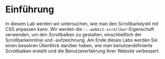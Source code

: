 # Einführung

In diesem Lab werden wir untersuchen, wie man den Scrollbarkeystil mit CSS anpassen kann. Wir werden die `::-webkit-scrollbar`-Eigenschaft verwenden, um den Scrollbalken zu gestalten, einschließlich der Scrollbarkennlinie und -aufzeichnung. Am Ende dieses Labs werden Sie einen besseren Überblick darüber haben, wie man benutzerdefinierte Scrollbalken erstellt und die Benutzererfahrung Ihrer Website verbessert.
